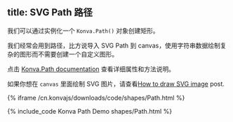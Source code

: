 title: SVG Path 路径
---

我们可以通过实例化一个 `Konva.Path()` 对象创建矩形。

我们经常会用到路径，比方说导入 SVG Path 到 canvas，使用字符串数据绘制复杂的图形而不需要创建一个自定义图形。

点击 [Konva.Path documentation](/cn.konvajs/api/Konva.Path.html) 查看详细属性和方法说明。

如果你想在 `canvas` 里面绘制 SVG 图片，请查看[How to draw SVG image](/cn.konvajs/docs/sandbox/Animals_on_the_Beach_Game.html) post.

{% iframe /cn.konvajs/downloads/code/shapes/Path.html %}

{% include_code Konva Path Demo shapes/Path.html %}